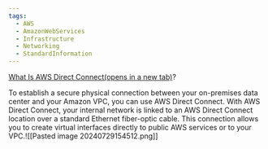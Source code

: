 ```yaml
---
tags:
  - AWS
  - AmazonWebServices
  - Infrastructure
  - Networking
  - StandardInformation
---
```


[What Is AWS Direct Connect(opens in a new tab)](https://docs.aws.amazon.com/directconnect/latest/UserGuide/Welcome.html)?


To establish a secure physical connection between your on-premises data center and your Amazon VPC, you can use AWS Direct Connect. With AWS Direct Connect, your internal network is linked to an AWS Direct Connect location over a standard Ethernet fiber-optic cable. This connection allows you to create virtual interfaces directly to public AWS services or to your VPC.![[Pasted image 20240729154512.png]]
